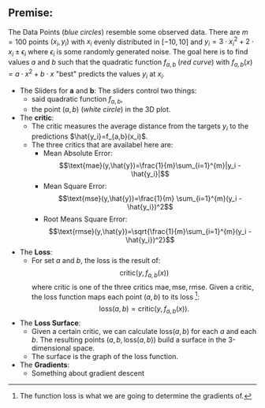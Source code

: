 ## Premise:
The Data Points (_blue circles_) resemble some observed data. There are $m=100$ points $(x_i,y_i)$ with $x_i$ evenly distributed in $[-10, 10]$ and $y_i = 3\cdot x_i^2 + 2\cdot x_i \pm \epsilon_i$ where $\epsilon_i$ is some randomly generated noise. The goal here is to find values $a$ and $b$ such that the quadratic function $f_{a,b}$ (_red curve_) with $f_{a,b}(x) = a \cdot x^2 + b\cdot x$ "best" predicts the values $y_i$ at $x_i$.

* The Sliders for __a__ and __b__: The sliders control two things:
    * said  quadratic function $f_{a,b}$,
    * the point $(a,b)$ (_white circle_) in the 3D plot.
* The __critic__:
    * The critic measures the average distance from the targets $y_i$ to the predictions $\hat{y_i}=f_{a,b}(x_i)$.
    * The three critics that are availabel here are:
        * Mean Absolute Error: $$\text{mae}(y,\hat{y})=\frac{1}{m}\sum_{i=1}^{m}|y_i - \hat{y_i}|$$
        * Mean Square Error: $$\text{mse}(y,\hat{y})=\frac{1}{m} \sum_{i=1}^{m}(y_i - \hat{y_i})^2$$
        * Root Means Square Error: $$\text{rmse}(y,\hat{y})=\sqrt{\frac{1}{m}\sum_{i=1}^{m}(y_i - \hat{y_i})^2}$$
* The __Loss__:
    * For set $a$ and $b$, the loss is the result of:
    $$ 
        \text{critic}(y,f_{a,b}(x)) 
    $$ 
    where $\text{critic}$ is one of the three critics $\text{mae},\text{mse},\text{rmse}$. Given a critic, the loss function maps each point $(a,b)$ to its loss [^1]:
    $$
        \text{loss}(a,b) = \text{critic}(y, f_{a,b}(x)). 
    $$
* The __Loss Surface__:
    * Given a certain critic, we can calculate $\text{loss}(a,b)$ for each $a$ and each $b$. The resulting points $(a,b,\text{loss}(a,b))$ build a surface in the 3-dimensional space.
    * The surface is the graph of the loss function.
* The __Gradients__:
    * Something about gradient descent

[^1]: The function $\text{loss}$ is what we are going to determine the gradients of.